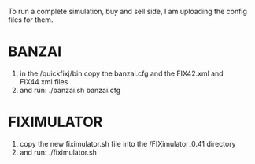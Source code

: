 To run a complete simulation, buy and sell side, I am uploading the config files for them.




BANZAI
===============

1. in the /quickfixj/bin copy the banzai.cfg and the FIX42.xml and FIX44.xml files
2. and run:    ./banzai.sh banzai.cfg


FIXIMULATOR
===============
1. copy the new fiximulator.sh file into the /FIXimulator_0.41 directory
2. and run:    ./fiximulator.sh




